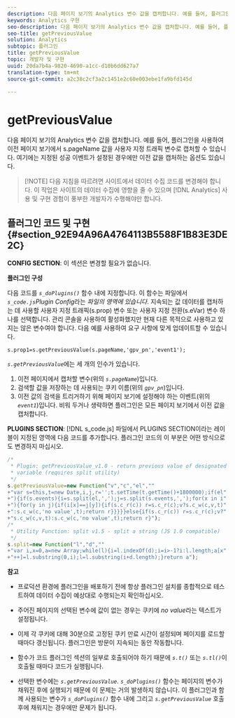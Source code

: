 ```yaml
---
description: 다음 페이지 보기의 Analytics 변수 값을 캡처합니다. 예를 들어, 플러그인을 사용하여 이전 페이지 보기에서 s.pageName 값을 사용자 지정 트래픽 변수로 캡처할 수 있습니다. 여기에는 지정된 성공 이벤트가 설정된 경우에만 이전 값을 캡처하는 옵션도 있습니다.
keywords: Analytics 구현
seo-description: 다음 페이지 보기의 Analytics 변수 값을 캡처합니다. 예를 들어, 플러그인을 사용하여 이전 페이지 보기에서 s.pageName 값을 사용자 지정 트래픽 변수로 캡처할 수 있습니다. 여기에는 지정된 성공 이벤트가 설정된 경우에만 이전 값을 캡처하는 옵션도 있습니다.
seo-title: getPreviousValue
solution: Analytics
subtopic: 플러그인
title: getPreviousValue
topic: 개발자 및 구현
uuid: 20da7b4a-9820-4690-a1cc-d10b6dd627a7
translation-type: tm+mt
source-git-commit: a2c38c2cf3a2c1451e2c60e003ebe1fa9bfd145d

---
```



# getPreviousValue

다음 페이지 보기의 Analytics 변수 값을 캡처합니다. 예를 들어, 플러그인을 사용하여 이전 페이지 보기에서 s.pageName 값을 사용자 지정 트래픽 변수로 캡처할 수 있습니다. 여기에는 지정된 성공 이벤트가 설정된 경우에만 이전 값을 캡처하는 옵션도 있습니다.

> [!NOTE] 다음 지침을 따르려면 사이트에서 데이터 수집 코드를 변경해야 합니다. 이 작업은 사이트의 데이터 수집에 영향을 줄 수 있으며 [!DNL Analytics] 사용 및 구현 경험이 풍부한 개발자가 수행해야만 합니다.

## 플러그인 코드 및 구현 {#section_92E94A96A4764113B5588F1B83E3DE2C}

**CONFIG SECTION**: 이 섹션은 변경할 필요가 없습니다.

**플러그인 구성**

다음 코드를 *`s_doPlugins()`* 함수 내에 지정합니다. 이 함수는 파일에서 *`s_code.js`Plugin Config*&#x200B;라는 *파일의 영역에 있습니다*. 지속되는 값 데이터를 캡처하는 데 사용할 사용자 지정 트래픽(s.prop) 변수 또는 사용자 지정 전환(s.eVar) 변수 하나를 선택합니다. 관리 콘솔을 사용하여 활성화했지만 현재 다른 목적으로 사용하고 있지는 않은 변수여야 합니다. 다음 예를 사용하여 요구 사항에 맞게 업데이트할 수 있습니다.

`s.prop1=s.getPreviousValue(s.pageName,'gpv_pn','event1');`

*`s.getPreviousValue`*&#x200B;에는 세 개의 인수가 있습니다.

1. 이전 페이지에서 캡처할 변수(위의 *`s.pageName`*)입니다.
1. 검색할 값을 저장하는 데 사용되는 쿠키 이름(위의 *`gpv_pn`*)입니다.
1. 이전 값의 검색을 트리거하기 위해 페이지 보기에 설정해야 하는 이벤트(위의 *`event1`*)입니다. 비워 두거나 생략하면 플러그인은 모든 페이지 보기에서 이전 값을 캡처합니다.

**PLUGINS SECTION**: [!DNL s_code.js] 파일에서 PLUGINS SECTION이라는 레이블이 지정된 영역에 다음 코드를 추가합니다. 플러그인 코드의 이 부분은 어떤 방식으로도 변경하지 마십시오.

```js
/* 
 * Plugin: getPreviousValue_v1.0 - return previous value of designated 
 * variable (requires split utility) 
 */ 
s.getPreviousValue=new Function("v","c","el","" 
+"var s=this,t=new Date,i,j,r='';t.setTime(t.getTime()+1800000);if(el" 
+"){if(s.events){i=s.split(el,',');j=s.split(s.events,',');for(x in i" 
+"){for(y in j){if(i[x]==j[y]){if(s.c_r(c)) r=s.c_r(c);v?s.c_w(c,v,t)" 
+":s.c_w(c,'no value',t);return r}}}}}else{if(s.c_r(c)) r=s.c_r(c);v?" 
+"s.c_w(c,v,t):s.c_w(c,'no value',t);return r}"); 
/* 
 * Utility Function: split v1.5 - split a string (JS 1.0 compatible) 
 */ 
s.split=new Function("l","d","" 
+"var i,x=0,a=new Array;while(l){i=l.indexOf(d);i=i>-1?i:l.length;a[x" 
+"++]=l.substring(0,i);l=l.substring(i+d.length);}return a"); 
```

**참고**

* 프로덕션 환경에 플러그인을 배포하기 전에 항상 플러그인 설치를 종합적으로 테스트하여 데이터 수집이 예상대로 수행되는지 확인하십시오.
* 주어진 페이지의 선택된 변수에 값이 없는 경우는 쿠키에 *no value*&#x200B;라는 텍스트가 설정됩니다.
* 이제 각 쿠키에 대해 30분으로 고정된 쿠키 만료 시간이 설정되며 페이지를 로드할 때마다 갱신됩니다. 플러그인은 방문이 지속되는 동안 작동합니다.
* 함수가 코드 플러그인 섹션의 일부로 호출되어야 하기 때문에  *`s.t()`* 또는 *`s.tl()`*&#x200B;이 호출될 때마다 코드가 실행됩니다.

* 선택한 변수에는 *`s.getPreviousValue`*. *`s_doPlugins()`* 함수는 페이지의 변수가 채워진 후에 실행되기 때문에 이 문제는 거의 발생하지 않습니다. 이 플러그인과 함께 사용되는 변수가 *`s_doPlugins()`* 함수 내에 그리고 *`s.getPreviousValue`* 호출 후에 채워지는 경우에만 문제가 됩니다.

